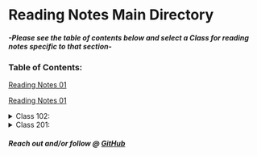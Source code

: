 # Reading Notes Main Directory

#### *-Please see the table of contents below and select a Class for reading notes specific to that section-*



### Table of Contents:

[Reading Notes 01](102/102_Reading_01.md)

[Reading Notes 01](/102/102_Reading_01.md)

<details><summary>Class 102:</summary>

[Reading Notes 01](102/102_Reading_01.md)

[Reading Notes 02](102_Reading_02.md)

[Reading Notes 03](102/102_Reading_03.md)

[Reading Notes 04](102/102_Reading_04.md)

[Reading Notes 05](102/102_Reading_05.md)

[Reading Notes 06](102/102_Reading_06.md)

[Reading Notes 07](102/102_Reading_07.md)

[Reading Notes 08](102/102_Reading_08.md)

</details>

<details><summary>Class 201:</summary>
<p>

[Reading Notes 01](201/201_Reading_01.md)

[Reading Notes 02](201/201_Reading_02.md)

[Reading Notes 03](201/201_Reading_03.md)

[Reading Notes 04](201/201_Reading_04.md)

[Reading Notes 05](201/201_Reading_05.md)

[Reading Notes 06](201/201_Reading_06.md)

[Reading Notes 07](201/201_Reading_07.md)

[Reading Notes 08](201/201_Reading_08.md)

[Reading Notes 09](201/201_Reading_09.md)

[Reading Notes 10](201/201_Reading_10.md)

[Reading Notes 11](201/201_Reading_11.md)

[Reading Notes 12](201/201_Reading_12.md)

[Reading Notes 13](201/201_Reading_13.md)

[Reading Notes 14](201/201_Reading_14.md)

[Reading Notes 15](201/201_Reading_15.md)
</p>
</details>




##### Reach out and/or follow @ [GitHub](https://github.com/NicholasBrown-01)


